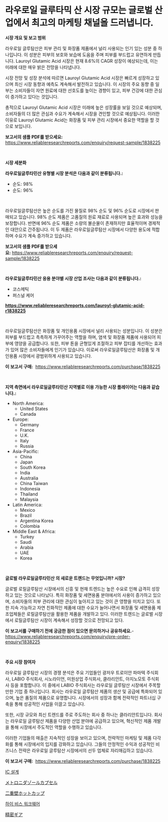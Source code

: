 <p><h1>라우로일 글루타믹 산 시장 규모는 글로벌 산업에서 최고의 마케팅 채널을 드러냅니다.</h1></p><p><strong>시장 개요 및 보고 범위</strong></p>
<p><p>라우로일 글루탐산은 피부 관리 및 화장품 제품에서 널리 사용되는 인기 있는 성분 중 하나입니다. 이 성분은 피부의 보호와 보습에 도움을 주며 피부를 부드럽고 유연하게 만듭니다. Lauroyl Glutamic Acid 시장은 현재 8.6%의 CAGR 성장이 예상되는데, 이는 미래에 대한 매우 밝은 전망을 나타냅니다.</p><p>시장 전망 및 성장 분석에 따르면 Lauroyl Glutamic Acid 시장은 빠르게 성장하고 있으며 최신 시장 동향과 예측도 계속해서 발전하고 있습니다. 이 시장의 주요 동향 중 일부는 소비자들이 자연 원료에 대한 선호도를 높이는 경향이 있고, 피부 건강에 대한 관심이 증가하고 있다는 것입니다.</p><p>총적으로 Lauroyl Glutamic Acid 시장은 미래에 높은 성장률을 보일 것으로 예상되며, 소비자들의 더 많은 관심과 수요가 계속해서 시장을 견인할 것으로 예상됩니다. 이러한 이유로 Lauroyl Glutamic Acid는 화장품 및 피부 관리 시장에서 중요한 역할을 할 것으로 보입니다.</p></p>
<p><strong>보고서의 샘플 PDF를 받으세요:</strong> <a href="https://www.reliableresearchreports.com/enquiry/request-sample/1838225">https://www.reliableresearchreports.com/enquiry/request-sample/1838225</a></p>
<p>&nbsp;</p>
<p><strong>시장 세분화</strong></p>
<p><strong>라우로일글루타민산 유형별 시장 분석은 다음과 같이 분류됩니다.:</strong></p>
<p><ul><li>순도: 98%</li><li>순도: 96%</li></ul></p>
<p>&nbsp;</p>
<p><p>라우로일글루탐산은 높은 순도를 가진 물질로 98% 순도 및 96% 순도로 시장에서 판매되고 있습니다. 98% 순도 제품은 고품질의 원료 재료로 사용되며 높은 효과와 성능을 보장합니다. 반면에 96% 순도 제품은 소량의 불순물이 존재하지만 효율적이며 경제적인 대안으로 간주됩니다. 이 두 제품은 라우로일글루탐산 시장에서 다양한 용도에 적합하며 수요가 계속 증가하고 있습니다.</p></p>
<p><strong>보고서의 샘플 PDF를 받으세요:</strong>&nbsp;<a href="https://www.reliableresearchreports.com/enquiry/request-sample/1838225">https://www.reliableresearchreports.com/enquiry/request-sample/1838225</a></p>
<p>&nbsp;</p>
<p><strong> 라우로일글루타민산 응용 분야별 시장 산업 조사는 다음과 같이 분류됩니다.:</strong></p>
<p><ul><li>코스메틱</li><li>퍼스널 케어</li></ul></p>
<p><strong><a href="https://www.reliableresearchreports.com/lauroyl-glutamic-acid-r1838225">https://www.reliableresearchreports.com/lauroyl-glutamic-acid-r1838225</a></strong></p>
<p>&nbsp;</p>
<p><p>라우로일글루탐산은 화장품 및 개인용품 시장에서 널리 사용되는 성분입니다. 이 성분은 피부를 부드럽고 촉촉하게 가꾸어주는 역할을 하며, 염색 및 화장품 제품에 사용되어 피부에 영양을 공급합니다. 또한, 피부 톤을 균형있게 조절하고 피부 잡티를 개선하는 효과가 있어 많은 소비자들에게 인기가 있습니다. 이로써 라우로일글루탐산은 화장품 및 개인용품 시장에서 광범위하게 사용되고 있습니다.</p></p>
<p><strong>이 보고서 구매:</strong>&nbsp; <a href="https://www.reliableresearchreports.com/purchase/1838225">https://www.reliableresearchreports.com/purchase/1838225</a></p>
<p>&nbsp;</p>
<p><strong>지역 측면에서 라우로일글루타민산 지역별로 이용 가능한 시장 플레이어는 다음과 같습니다.:</strong></p>
<p><ul>
    <li>
        North America:
        <ul>
            <li>United States</li>
            <li>Canada</li>
        </ul>
    </li>
    <li>
        Europe:
        <ul>
            <li>Germany</li>
            <li>France</li>
            <li>U.K.</li>
            <li>Italy</li>
            <li>Russia</li>
        </ul>
    </li>
    <li>
        Asia-Pacific:
        <ul>
            <li>China</li>
            <li>Japan</li>
            <li>South Korea</li>
            <li>India</li>
            <li>Australia</li>
            <li>China Taiwan</li>
            <li>Indonesia</li>
            <li>Thailand</li>
            <li>Malaysia</li>
        </ul>
    </li>
    <li>
        Latin America:
        <ul>
            <li>Mexico</li>
            <li>Brazil</li>
            <li>Argentina Korea</li>
            <li>Colombia</li>
        </ul>
    </li>
    <li>
        Middle East & Africa:
        <ul>
            <li>Turkey</li>
            <li>Saudi</li>
            <li>Arabia</li>
            <li>UAE</li>
            <li>Korea</li>
        </ul>
    </li>
    </ul></p>
<p>&nbsp;</p>
<p><strong>글로벌 라우로일글루타민산 의 새로운 트렌드는 무엇입니까? 시장?</strong></p>
<p><p>글로벌 로릴글루탐산 시장에서의 신흥 및 현재 트렌드는 높은 수요로 인해 급격히 성장하고 있는 것으로 나타났다. 특히 화장품 및 세면용품 분야에서의 사용이 증가하고 있으며, 소비자들의 피부 관리에 대한 관심이 높아지고 있는 것이 큰 영향을 미치고 있다. 또한 지속 가능하고 자연 친화적인 제품에 대한 수요가 늘어나면서 화장품 및 세면용품 제조업체들은 로릴글루탐산을 활용한 제품을 개발하고 있다. 이러한 트렌드는 글로벌 시장에서 로릴글루탐산 시장이 계속해서 성장할 것으로 전망되고 있다.</p></p>
<p><strong>이 보고서를 구매하기 전에 궁금한 점이 있으면 문의하거나 공유하세요.</strong>- <a href="https://www.reliableresearchreports.com/enquiry/pre-order-enquiry/1838225">https://www.reliableresearchreports.com/enquiry/pre-order-enquiry/1838225</a></p>
<p>&nbsp;</p>
<p><strong>주요 시장 참여자</strong></p>
<p><p>라우로일 글루탐산 시장의 경쟁 분석은 주요 기업들인 광저우 트로이안 파마텍 주식회사, LABIO 주식회사, 시노라이언, 미원상업 주식회사, 클라리안트, 아지노모토 주식회사 등을 포함합니다. 이 중에서 LABIO 주식회사는 라우로일 글루탐산 시장에서 주목할 만한 기업 중 하나입니다. 회사는 라우로일 글루탐산 제품의 생산 및 공급에 특화되어 있으며, 높은 품질의 제품으로 유명합니다. 시장에서의 성장과 함께 전략적인 파트너십 구축을 통해 성공적인 사업을 이끌고 있습니다.</p><p>또한, 시장 규모와 최신 트렌드를 주로 주도하는 회사 중 하나는 클라리안트입니다. 회사는 라우로일 글루탐산 제품을 다양한 산업 분야에 공급하고 있으며, 혁신적인 제품 개발을 통해 시장에서 주도적인 역할을 수행하고 있습니다.</p><p>이러한 기업들의 매출은 지속적인 성장을 보이고 있으며, 전략적인 마케팅 및 제품 다각화를 통해 시장에서의 입지를 강화하고 있습니다. 그들의 안정적인 수익과 성공적인 비즈니스 전략은 라우로일 글루탐산 시장에서의 선두 업체로 자리매김하고 있습니다.</p></p>
<p><strong>이 보고서 구매:</strong>&nbsp;&nbsp;<a href="https://www.reliableresearchreports.com/purchase/1838225">https://www.reliableresearchreports.com/purchase/1838225</a></p>
<p><p><a href="https://medium.com/@allisonkreiger/ic-%EB%94%94%EC%9E%90%EC%9D%B8-%EC%8B%9C%EC%9E%A5-%EB%B6%84%EC%84%9D-%EA%B8%80%EB%A1%9C%EB%B2%8C-%EC%82%B0%EC%97%85-%EC%A0%84%EB%A7%9D-%EB%B0%8F-%EC%98%88%EC%B8%A1-2024%EB%85%84%EB%B6%80%ED%84%B0-2031%EB%85%84%EA%B9%8C%EC%A7%80-f5e429c7653e">IC 설계</a></p><p><a href="https://medium.com/@phillipbarnett65/%E3%83%A1%E3%83%88%E3%83%AD%E3%83%8B%E3%83%80%E3%82%BE%E3%83%BC%E3%83%AB%E3%82%AB%E3%83%97%E3%82%BB%E3%83%AB%E5%B8%82%E5%A0%B4%E6%8C%87%E6%A8%99%E3%81%AE%E8%A7%A3%E8%AA%AD-%E5%B8%82%E5%A0%B4%E3%82%B7%E3%82%A7%E3%82%A2-%E3%83%88%E3%83%AC%E3%83%B3%E3%83%89-%E6%88%90%E9%95%B7%E3%83%91%E3%82%BF%E3%83%BC%E3%83%B3-f86b4facc549">メトロニダゾールカプセル</a></p><p><a href="https://medium.com/@madelynhowe2023/%E3%83%80%E3%83%96%E3%83%AB%E5%A3%81%E3%83%9B%E3%83%83%E3%83%88%E3%82%AB%E3%83%83%E3%83%97%E5%B8%82%E5%A0%B4%E5%88%86%E6%9E%90-%E3%81%9D%E3%81%AEcagr-%E5%B8%82%E5%A0%B4%E3%82%BB%E3%82%B0%E3%83%A1%E3%83%B3%E3%83%86%E3%83%BC%E3%82%B7%E3%83%A7%E3%83%B3-%E3%81%8A%E3%82%88%E3%81%B3%E3%82%B0%E3%83%AD%E3%83%BC%E3%83%90%E3%83%AB%E6%A5%AD%E7%95%8C%E3%81%AE%E6%A6%82%E8%A6%81-56f0c7714bbd">二重壁ホットカップ</a></p><p><a href="https://medium.com/@jenniferstanley2022/%EC%95%88%EC%A0%84-%EC%9E%91%EC%97%85%EB%B3%B5-%EC%8B%9C%EC%9E%A5-%EB%B6%84%EC%84%9D-%EC%97%B0%ED%8F%89%EA%B7%A0%EC%84%B1%EC%9E%A5%EC%9C%A8-%EC%8B%9C%EC%9E%A5-%EC%84%B8%EB%B6%84%ED%99%94-%EB%B0%8F-%EA%B8%80%EB%A1%9C%EB%B2%8C-%EC%82%B0%EC%97%85-%EA%B0%9C%EC%9A%94-2fcd27b1d03a">하이 비스 워크웨어</a></p><p><a href="https://github.com/nemesis2824/Market-Research-Report-List-1/blob/main/862113723595.md">精密ギア</a></p></p>